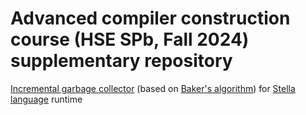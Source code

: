 # Advanced compiler construction course (HSE SPb, Fall 2024) supplementary repository

[Incremental garbage collector](https://github.com/blonded04/advanced-compiler-construction-supplementary/tree/t01-garbage-collector) (based on [Baker's algorithm](https://dl.acm.org/doi/pdf/10.1145/130854.130862)) for [Stella language](https://fizruk.github.io/stella/) runtime 

